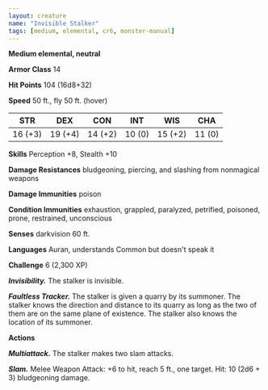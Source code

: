 ```yaml
---
layout: creature
name: "Invisible Stalker"
tags: [medium, elemental, cr6, monster-manual]
---
```


**Medium elemental, neutral**

**Armor Class** 14

**Hit Points** 104 (16d8+32)

**Speed** 50 ft., fly 50 ft. (hover)

|   STR   |   DEX   |   CON   |   INT   |   WIS   |   CHA   |
|:-----:|:-----:|:-----:|:-----:|:-----:|:-----:|
| 16 (+3) | 19 (+4) | 14 (+2) | 10 (0) | 15 (+2) | 11 (0) |

**Skills** Perception +8, Stealth +10

**Damage Resistances** bludgeoning, piercing, and slashing from nonmagical weapons

**Damage Immunities** poison

**Condition Immunities** exhaustion, grappled, paralyzed, petrified, poisoned, prone, restrained, unconscious

**Senses** darkvision 60 ft.

**Languages** Auran, understands Common but doesn't speak it

**Challenge** 6 (2,300 XP)

***Invisibility.*** The stalker is invisible.

***Faultless Tracker.*** The stalker is given a quarry by its summoner. The stalker knows the direction and distance to its quarry as long as the two of them are on the same plane of existence. The stalker also knows the location of its summoner.

**Actions**

***Multiattack.*** The stalker makes two slam attacks.

***Slam.*** Melee Weapon Attack: +6 to hit, reach 5 ft., one target. Hit: 10 (2d6 + 3) bludgeoning damage.

